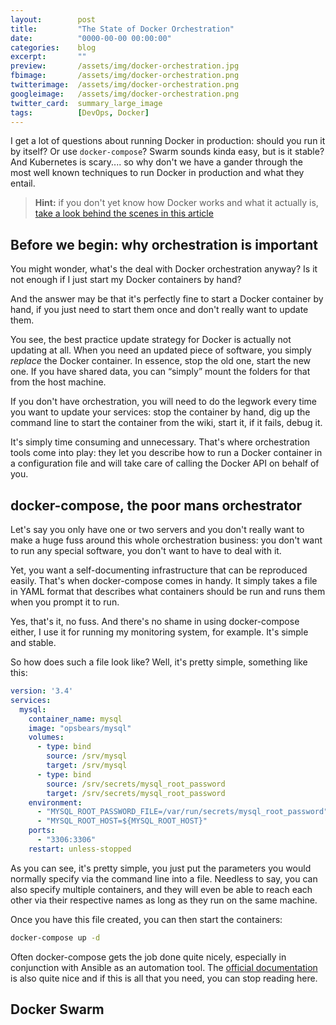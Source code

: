 ```yaml
---
layout:        post
title:         "The State of Docker Orchestration"
date:          "0000-00-00 00:00:00"
categories:    blog
excerpt:       ""
preview:       /assets/img/docker-orchestration.jpg
fbimage:       /assets/img/docker-orchestration.png
twitterimage:  /assets/img/docker-orchestration.png
googleimage:   /assets/img/docker-orchestration.png
twitter_card:  summary_large_image
tags:          [DevOps, Docker]
---
```


I get a lot of questions about running Docker in production: should you run it by itself? Or use `docker-compose`?
Swarm sounds kinda easy, but is it stable? And Kubernetes is scary.... so why don't we have a gander through the most
well known techniques to run Docker in production and what they entail.

> **Hint:** if you don't yet know how Docker works and what it actually is, [take a look behind the scenes in this
> article](/blog/under-the-hood-of-docker)

## Before we begin: why orchestration is important

You might wonder, what's the deal with Docker orchestration anyway? Is it not enough if I just start my Docker
containers by hand?

And the answer may be that it's perfectly fine to start a Docker container by hand, if you just need to start them once
and don't really want to update them.

You see, the best practice update strategy for Docker is actually not updating at all. When you need an updated piece
of software, you simply *replace* the Docker container. In essence, stop the old one, start the new one. If you have
shared data, you can &ldquo;simply&rdquo; mount the folders for that from the host machine.

If you don't have orchestration, you will need to do the legwork every time you want to update your services: stop the
container by hand, dig up the command line to start the container from the wiki, start it, if it fails, debug it.

It's simply time consuming and unnecessary. That's where orchestration tools come into play: they let you describe
how to run a Docker container in a configuration file and will take care of calling the Docker API on behalf of you.  

## docker-compose, the poor mans orchestrator

Let's say you only have one or two servers and you don't really want to make a huge fuss around this whole orchestration
business: you don't want to run any special software, you don't want to have to deal with it.

Yet, you want a self-documenting infrastructure that can be reproduced easily. That's when docker-compose comes in
handy. It simply takes a file in YAML format that describes what containers should be run and runs them when you prompt
it to run.

Yes, that's it, no fuss. And there's no shame in using docker-compose either, I use it for running my monitoring system,
for example. It's simple and stable.

So how does such a file look like? Well, it's pretty simple, something like this:

```yaml
version: '3.4'
services:
  mysql:
    container_name: mysql
    image: "opsbears/mysql"
    volumes:
      - type: bind
        source: /srv/mysql
        target: /srv/mysql
      - type: bind
        source: /srv/secrets/mysql_root_password
        target: /srv/secrets/mysql_root_password
    environment:
      - "MYSQL_ROOT_PASSWORD_FILE=/var/run/secrets/mysql_root_password"
      - "MYSQL_ROOT_HOST=${MYSQL_ROOT_HOST}"
    ports:
      - "3306:3306"
    restart: unless-stopped
```

As you can see, it's pretty simple, you just put the parameters you would normally specify via the command line into
a file. Needless to say, you can also specify multiple containers, and they will even be able to reach each other via
their respective names as long as they run on the same machine.

Once you have this file created, you can then start the containers:

```bash
docker-compose up -d
```

Often docker-compose gets the job done quite nicely, especially in conjunction with Ansible as an automation tool.
The [official documentation](https://docs.docker.com/compose/) is also quite nice and if this is all that you need,
you can stop reading here.

## Docker Swarm

